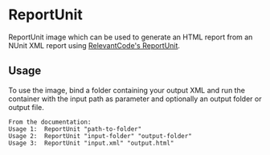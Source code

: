 # ReportUnit

ReportUnit image which can be used to generate an HTML report from an NUnit XML report using [RelevantCode's ReportUnit](http://relevantcodes.com/reportunit/). 


Usage
-----

To use the image, bind a folder containing your output XML and run the container with the input path as parameter and optionally an output folder or output file.


	From the documentation:
	Usage 1:  ReportUnit "path-to-folder"
	Usage 2:  ReportUnit "input-folder" "output-folder"
	Usage 3:  ReportUnit "input.xml" "output.html"


